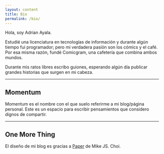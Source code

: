 ```yaml
---
layout: content
title: Bio
permalink: /bio/
---
```


Hola, soy Adrian Ayala.

Estudié una licenciatura en tecnologías de información y durante algún tiempo fui programador; pero mi verdadera pasión son los cómics y el café. Por esa misma razón, fundé Comicgram, una cafetería que combina ambos mundos.

Durante mis ratos libres escribo guiones, esperando algún día publicar grandes historias que surgen en mi cabeza.

---

## Momentum

Momentum es el nombre con el que suelo referirme a mi blog/página personal. Este es un espacio para escribir pensamientos que considero dignos de compartir.

---

## One More Thing

El diseño de mi blog es gracias a [Paper](https://github.com/mkchoi212/paper-jekyll-theme) de Mike JS. Choi.
